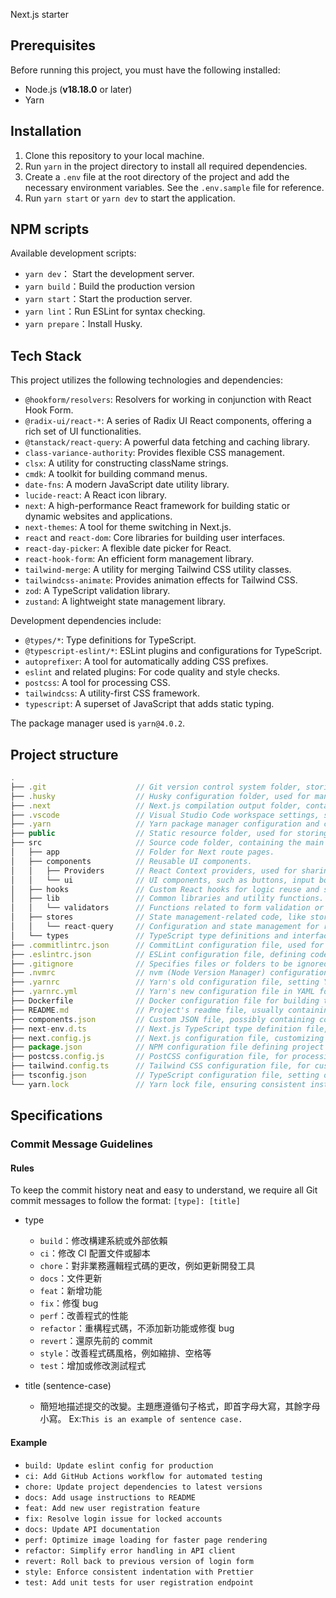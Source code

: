 Next.js starter

## Prerequisites

Before running this project, you must have the following installed:

- Node.js (**v18.18.0** or later)
- Yarn

## Installation

1. Clone this repository to your local machine.
2. Run `yarn` in the project directory to install all required dependencies.
3. Create a `.env` file at the root directory of the project and add the necessary environment variables. See the `.env.sample` file for reference.
4. Run `yarn start` or `yarn dev` to start the application.

## NPM scripts

Available development scripts:

- `yarn dev`： Start the development server.
- `yarn build`：Build the production version
- `yarn start`：Start the production server.
- `yarn lint`：Run ESLint for syntax checking.
- `yarn prepare`：Install Husky.

## Tech Stack

This project utilizes the following technologies and dependencies:

- `@hookform/resolvers`: Resolvers for working in conjunction with React Hook Form.
- `@radix-ui/react-*`: A series of Radix UI React components, offering a rich set of UI functionalities.
- `@tanstack/react-query`: A powerful data fetching and caching library.
- `class-variance-authority`: Provides flexible CSS management.
- `clsx`: A utility for constructing className strings.
- `cmdk`: A toolkit for building command menus.
- `date-fns`: A modern JavaScript date utility library.
- `lucide-react`: A React icon library.
- `next`: A high-performance React framework for building static or dynamic websites and applications.
- `next-themes`: A tool for theme switching in Next.js.
- `react` and `react-dom`: Core libraries for building user interfaces.
- `react-day-picker`: A flexible date picker for React.
- `react-hook-form`: An efficient form management library.
- `tailwind-merge`: A utility for merging Tailwind CSS utility classes.
- `tailwindcss-animate`: Provides animation effects for Tailwind CSS.
- `zod`: A TypeScript validation library.
- `zustand`: A lightweight state management library.

Development dependencies include:

- `@types/*`: Type definitions for TypeScript.
- `@typescript-eslint/*`: ESLint plugins and configurations for TypeScript.
- `autoprefixer`: A tool for automatically adding CSS prefixes.
- `eslint` and related plugins: For code quality and style checks.
- `postcss`: A tool for processing CSS.
- `tailwindcss`: A utility-first CSS framework.
- `typescript`: A superset of JavaScript that adds static typing.

The package manager used is `yarn@4.0.2`.

## Project structure

```javascript
.
├── .git                    // Git version control system folder, storing the project's version history and changes.
├── .husky                  // Husky configuration folder, used for managing Git hooks
├── .next                   // Next.js compilation output folder, containing generated static files and server-side code.
├── .vscode                 // Visual Studio Code workspace settings, such as editor preferences and extensions.
├── .yarn                   // Yarn package manager configuration and cache data.
├── public                  // Static resource folder, used for storing static files like images and fonts that don't require compilation.
├── src                     // Source code folder, containing the main code of the application.
│   ├── app                 // Folder for Next route pages.
│   ├── components          // Reusable UI components.
│   │   ├── Providers       // React Context providers, used for sharing state across components.
│   │   └── ui              // UI components, such as buttons, input boxes, etc.
│   ├── hooks               // Custom React hooks for logic reuse and state management.
│   ├── lib                 // Common libraries and utility functions.
│   │   └── validators      // Functions related to form validation or other data validations.
│   ├── stores              // State management-related code, like stores using Zustand or ReactQuery.
│   │   └── react-query     // Configuration and state management for react-query.
│   └── types               // TypeScript type definitions and interfaces.
├── .commitlintrc.json      // CommitLint configuration file, used for checking the format of Git commit messages
├── .eslintrc.json          // ESLint configuration file, defining code quality and formatting rules.
├── .gitignore              // Specifies files or folders to be ignored by Git, such as node modules, build artifacts, etc.
├── .nvmrc                  // nvm (Node Version Manager) configuration file, specifying the version of Node.js.
├── .yarnrc                 // Yarn's old configuration file, setting Yarn's behavior and options.
├── .yarnrc.yml             // Yarn's new configuration file in YAML format, setting Yarn's behavior and options.
├── Dockerfile              // Docker configuration file for building the project's Docker container.
├── README.md               // Project's readme file, usually containing project information, build steps, and usage instructions.
├── components.json         // Custom JSON file, possibly containing component configuration or metadata.
├── next-env.d.ts           // Next.js TypeScript type definition file, supporting TypeScript.
├── next.config.js          // Next.js configuration file, customizing build and runtime behavior.
├── package.json            // NPM configuration file defining project metadata, dependencies, and scripts.
├── postcss.config.js       // PostCSS configuration file, for processing CSS (like adding automatic prefixes).
├── tailwind.config.ts      // Tailwind CSS configuration file, for customizing styles and themes.
├── tsconfig.json           // TypeScript configuration file, setting options for the TypeScript compiler.
└── yarn.lock               // Yarn lock file, ensuring consistent installation of dependencies.
```

## Specifications

### Commit Message Guidelines

#### Rules

To keep the commit history neat and easy to understand, we require all Git commit messages to follow the format:
`[type]: [title]`

- type

  - `build`：修改構建系統或外部依賴
  - `ci`：修改 CI 配置文件或腳本
  - `chore`：對非業務邏輯程式碼的更改，例如更新開發工具
  - `docs`：文件更新
  - `feat`：新增功能
  - `fix`：修復 bug
  - `perf`：改善程式的性能
  - `refactor`：重構程式碼，不添加新功能或修復 bug
  - `revert`：還原先前的 commit
  - `style`：改善程式碼風格，例如縮排、空格等
  - `test`：增加或修改測試程式

- title (sentence-case)
  - 簡短地描述提交的改變。主題應遵循句子格式，即首字母大寫，其餘字母小寫。 Ex:`This is an example of sentence case.`

#### Example

- `build: Update eslint config for production`
- `ci: Add GitHub Actions workflow for automated testing`
- `chore: Update project dependencies to latest versions`
- `docs: Add usage instructions to README`
- `feat: Add new user registration feature`
- `fix: Resolve login issue for locked accounts`
- `docs: Update API documentation`
- `perf: Optimize image loading for faster page rendering`
- `refactor: Simplify error handling in API client`
- `revert: Roll back to previous version of login form`
- `style: Enforce consistent indentation with Prettier`
- `test: Add unit tests for user registration endpoint`
